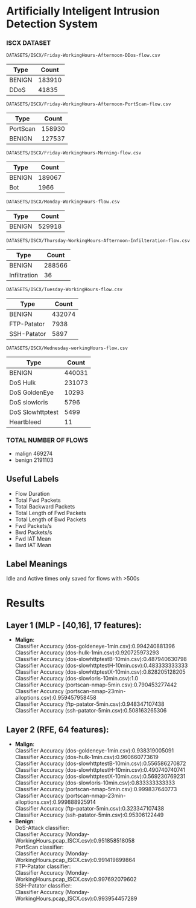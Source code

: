 # Artificially Inteligent Intrusion Detection System

### ISCX DATASET

`DATASETS/ISCX/Friday-WorkingHours-Afternoon-DDos-flow.csv`

|Type|Count|
|---|---|
|BENIGN   | 183910|
|DDoS     |  41835|

`DATASETS/ISCX/Friday-WorkingHours-Afternoon-PortScan-flow.csv`

|Type|Count|
|---|---|
|PortScan   | 158930|
|BENIGN     | 127537|

`DATASETS/ISCX/Friday-WorkingHours-Morning-flow.csv`

|Type|Count|
|---|---|
|BENIGN   | 189067|
|Bot      |   1966|

`DATASETS/ISCX/Monday-WorkingHours-flow.csv`

|Type|Count|
|---|---|
|BENIGN   |    529918|

`DATASETS/ISCX/Thursday-WorkingHours-Afternoon-Infilteration-flow.csv`

|Type|Count|
|---|---|
|BENIGN         | 288566|
|Infiltration   |     36|

`DATASETS/ISCX/Tuesday-WorkingHours-flow.csv`

|Type|Count|
|---|---|
|BENIGN        | 432074|
|FTP-Patator   |   7938|
|SSH-Patator   |   5897|

`DATASETS/ISCX/Wednesday-workingHours-flow.csv`

|Type|Count|
|---|---|
|BENIGN            |  440031|
|DoS Hulk          |  231073|
|DoS GoldenEye     |   10293|
|DoS slowloris     |    5796|
|DoS Slowhttptest  |    5499|
|Heartbleed        |      11|

### TOTAL NUMBER OF FLOWS

- malign 469274
- benign 2191103

## Useful Labels

- Flow Duration
- Total Fwd Packets
- Total Backward Packets
- Total Length of Fwd Packets
- Total Length of Bwd Packets
- Fwd Packets/s
- Bwd Packets/s
- Fwd IAT Mean
- Bwd IAT Mean


## Label Meanings
Idle and Active times only saved for flows with >500s

# Results  
## Layer 1 (MLP - [40,16], 17 features):  
- **Malign**:  
Classifier Accuracy (dos-goldeneye-1min.csv):0.994240881396  
Classifier Accuracy (dos-hulk-1min.csv):0.920725973293  
Classifier Accuracy (dos-slowhttptestB-10min.csv):0.487940630798  
Classifier Accuracy (dos-slowhttptestH-10min.csv):0.483333333333  
Classifier Accuracy (dos-slowhttptestX-10min.csv):0.828205128205  
Classifier Accuracy (dos-slowloris-10min.csv):1.0  
Classifier Accuracy (portscan-nmap-5min.csv):0.790453277442  
Classifier Accuracy (portscan-nmap-23min-alloptions.csv):0.959457958458  
Classifier Accuracy (ftp-patator-5min.csv):0.948347107438  
Classifier Accuracy (ssh-patator-5min.csv):0.508163265306  
  
## Layer 2 (RFE, 64 features):  
- **Malign**:  
Classifier Accuracy (dos-goldeneye-1min.csv):0.938319005091  
Classifier Accuracy (dos-hulk-1min.csv):0.960660773619  
Classifier Accuracy (dos-slowhttptestB-10min.csv):0.556586270872  
Classifier Accuracy (dos-slowhttptestH-10min.csv):0.490740740741  
Classifier Accuracy (dos-slowhttptestX-10min.csv):0.569230769231  
Classifier Accuracy (dos-slowloris-10min.csv):0.833333333333  
Classifier Accuracy (portscan-nmap-5min.csv):0.999837640773  
Classifier Accuracy (portscan-nmap-23min-alloptions.csv):0.999888925914  
Classifier Accuracy (ftp-patator-5min.csv):0.323347107438  
Classifier Accuracy (ssh-patator-5min.csv):0.95306122449  
- **Benign**:  
DoS-Attack classifier:  
Classifier Accuracy (Monday-WorkingHours.pcap_ISCX.csv):0.951858518058  
PortScan classifier:  
Classifier Accuracy (Monday-WorkingHours.pcap_ISCX.csv):0.991419899864  
FTP-Patator classifier:  
Classifier Accuracy (Monday-WorkingHours.pcap_ISCX.csv):0.997692079602  
SSH-Patator classifier:  
Classifier Accuracy (Monday-WorkingHours.pcap_ISCX.csv):0.993954457289  

